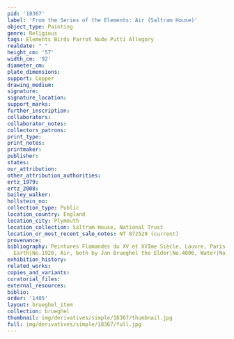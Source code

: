 ```yaml
---
pid: '18367'
label: 'From the Series of the Elements: Air (Saltram House)'
object_type: Painting
genre: Religious
tags: Elements Birds Parrot Nude Putti Allegory
realdate: " "
height_cm: '57'
width_cm: '92'
diameter_cm: 
plate_dimensions: 
support: Copper
drawing_medium: 
signature: 
signature_location: 
support_marks: 
further_inscription: 
collaborators: 
collaborator_notes: 
collectors_patrons: 
print_type: 
print_notes: 
printmaker: 
publisher: 
states: 
our_attribution: 
other_attribution_authorities: 
ertz_1979: 
ertz_2008: 
bailey_walker: 
hollstein_no: 
collection_type: Public
location_country: England
location_city: Plymouth
location_collection: Saltram House, National Trust
location_or_most_recent_sale_notes: NT 872529 (current)
provenance: 
bibliography: Peintures Flamandes du XV et XVIme Siècle, Louvre, Paris 1953, No.1919,
  Earth|No.1920, Air, both by Jan Brueghel the Elder|No.4006, Water|No.4007, Fire
exhibition_history: 
related_works: 
copies_and_variants: 
curatorial_files: 
external_resources: 
biblio: 
order: '1405'
layout: brueghel_item
collection: brueghel
thumbnail: img/derivatives/simple/18367/thumbnail.jpg
full: img/derivatives/simple/18367/full.jpg
---
```

